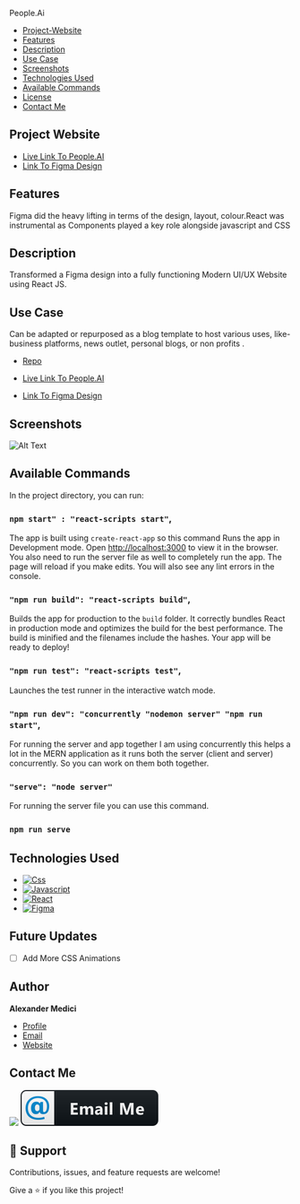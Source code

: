 People.Ai

- [Project-Website](#project-website)
- [Features](#features)
- [Description](#description) 
- [Use Case](#use-case)
- [Screenshots](#screenshots)
- [Technologies Used](#technologies-used)
- [Available Commands](#available-commands)
- [License](#license)
- [Contact Me](#contact-me)

## Project Website 


- [Live Link To People.AI](<https://blog-site-ai.netlify.app/> "Live View")
- [Link To Figma Design](<https://www.figma.com/file/e1ijvWy1VYrLlmzMfgCQgR/People.AI?node-id=0%3A1> "Live Figma")

## Features
Figma did the heavy lifting in terms of the design, layout, colour.React was instrumental as Components played a key role alongside javascript and CSS

##  Description

Transformed a Figma design into a fully functioning Modern UI/UX Website using React JS. 

## Use Case

Can be adapted or repurposed as a blog template to host various uses, like- business platforms, news outlet, personal blogs, or non profits . 

- [Repo](https://github.com/AlexanderMedici/Blog-Site "<Blog_Site> Repo")

- [Live Link To People.AI](<https://blog-site-ai.netlify.app/> "Live View")
 - [Link To Figma Design](<https://www.figma.com/file/e1ijvWy1VYrLlmzMfgCQgR/People.AI?node-id=0%3A1> "Live Figma")


## Screenshots
![Alt Text](https://media.giphy.com/media/McUMA43hJpRbW78y0T/giphy.gif)

## Available Commands

In the project directory, you can run:

### `npm start" : "react-scripts start"`,

The app is built using `create-react-app` so this command Runs the app in Development mode. Open [http://localhost:3000](http://localhost:3000) to view it in the browser. You also need to run the server file as well to completely run the app. The page will reload if you make edits.
You will also see any lint errors in the console.

### `"npm run build": "react-scripts build"`,

Builds the app for production to the `build` folder. It correctly bundles React in production mode and optimizes the build for the best performance. The build is minified and the filenames include the hashes. Your app will be ready to deploy!

### `"npm run test": "react-scripts test"`,

Launches the test runner in the interactive watch mode.

### `"npm run dev": "concurrently "nodemon server" "npm run start"`,

For running the server and app together I am using concurrently this helps a lot in the MERN application as it runs both the server (client and server) concurrently. So you can work on them both together.

### `"serve": "node server"`

For running the server file you can use this command.

### `npm run serve`

## Technologies Used

- <a href="https://devdocs.io/css/"><img src="https://img.shields.io/badge/Css-Made with-white?labelColor=green&style=for-the-badge&link=https://devdocs.io/css/" alt="Css" /></a>
- <a href="https://developer.mozilla.org/en-US/docs/Web/javascript"><img src="https://img.shields.io/badge/Javascript-Made with-white?labelColor=green&style=for-the-badge&link=https://developer.mozilla.org/en-US/docs/Web/javascript" alt="Javascript" /></a>
- <a href="https://reactjs.org/"><img src="https://img.shields.io/badge/React-Made with-white?labelColor=green&style=for-the-badge&link=https://reactjs.org/" alt="React" /></a>
- <a href="https://www.figma.com/file/e1ijvWy1VYrLlmzMfgCQgR/People.AI?node-id=0%3A15"><img src="https://img.shields.io/badge/Figma-Made with-white?labelColor=green&style=for-the-badge&link=https://www.figma.com/file/e1ijvWy1VYrLlmzMfgCQgR/People.AI?node-id=0%3A15" alt="Figma" /></a>

 

## Future Updates

- [ ] Add More CSS Animations


## Author

**Alexander Medici**

- [Profile](https://github.com/AlexanderMedici "Alexander")
- [Email](mailto:contactimedici@gmail.com?subject=Hi "Hi!")
- [Website]("Welcome")

 
## Contact Me

<a href="https://www.linkedin.com/in/https://www.linkedin.com/in/alexmedici/"><img src="https://img.shields.io/badge/LinkedIn-0077B5?style=for-the-badge&logo=linkedin&logoColor=white" /></a>  <a href="mailto:contactimedici@gmail.com"><img src=https://raw.githubusercontent.com/johnturner4004/readme-generator/master/src/components/assets/images/email_me_button_icon_151852.svg /></a>
## 🤝 Support

Contributions, issues, and feature requests are welcome!

Give a ⭐️ if you like this project!
